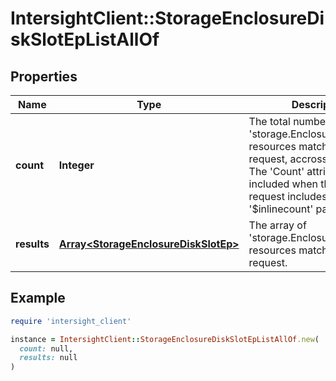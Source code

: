 # IntersightClient::StorageEnclosureDiskSlotEpListAllOf

## Properties

| Name | Type | Description | Notes |
| ---- | ---- | ----------- | ----- |
| **count** | **Integer** | The total number of &#39;storage.EnclosureDiskSlotEp&#39; resources matching the request, accross all pages. The &#39;Count&#39; attribute is included when the HTTP GET request includes the &#39;$inlinecount&#39; parameter. | [optional] |
| **results** | [**Array&lt;StorageEnclosureDiskSlotEp&gt;**](StorageEnclosureDiskSlotEp.md) | The array of &#39;storage.EnclosureDiskSlotEp&#39; resources matching the request. | [optional] |

## Example

```ruby
require 'intersight_client'

instance = IntersightClient::StorageEnclosureDiskSlotEpListAllOf.new(
  count: null,
  results: null
)
```


